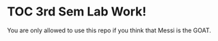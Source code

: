 # TOC 3rd Sem Lab Work!

You are only allowed to use this repo if you think that Messi is the GOAT. 